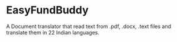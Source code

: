 # EasyFundBuddy
A Document translator that read text from .pdf, .docx, .text files and translate them in 22 Indian languages.
